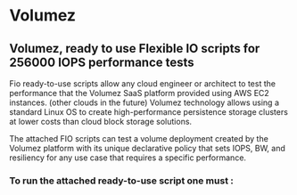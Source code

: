 # Volumez

## Volumez, ready to use Flexible IO scripts for 256000 IOPS performance tests

Fio ready-to-use scripts allow any cloud engineer or architect to test the performance that the Volumez SaaS platform provided using AWS EC2 instances. (other clouds in the future)
Volumez technology allows using a standard Linux OS to create high-performance persistence storage clusters at lower costs than cloud block storage solutions.

The attached FIO scripts can test a volume deployment created by the Volumez platform with its unique declarative policy that sets IOPS, BW, and resiliency for any use case that requires a specific performance.
### To run the attached ready-to-use script one must :
